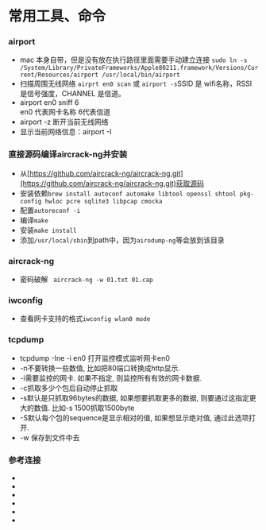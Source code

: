 # 常用工具、命令

### airport 
+  mac 本身自带，但是没有放在执行路径里面需要手动建立连接 `sudo ln -s /System/Library/PrivateFrameworks/Apple80211.framework/Versions/Current/Resources/airport /usr/local/bin/airport`
+  扫描周围无线网络 `airprt en0 scan` 或 `airport -s`SSID 是 wifi名称，RSSI 是信号强度，CHANNEL 是信道。
+  airport en0 sniff 6  
        en0 代表网卡名称 6代表信道
+  airport -z 断开当前无线网络
+  显示当前网络信息：airport -I

### 直接源码编译aircrack-ng并安装
+ 从[https://github.com/aircrack-ng/aircrack-ng.git](https://github.com/aircrack-ng/aircrack-ng.git)获取源码
+ 安装依赖`brew install autoconf automake libtool openssl shtool pkg-config hwloc pcre sqlite3 libpcap cmocka`
+ 配置`autoreconf -i`
+ 编译`make`
+ 安装`make install`
+ 添加`/usr/local/sbin`到path中，因为`airodump-ng`等会放到该目录

### aircrack-ng
  + 密码破解  ` aircrack-ng -w 01.txt 01.cap`
    
### iwconfig
   + 查看网卡支持的格式`iwconfig wlan0 mode`

### tcpdump
   + tcpdump -Ine -i en0 打开监控模式监听网卡en0
   + -n不要转换一些数值, 比如把80端口转换成http显示.
   + -i需要监控的网卡. 如果不指定, 则监控所有有效的网卡数据.
   + -c抓取多少个包后自动停止抓取
   + -s默认是只抓取96bytes的数据, 如果想要抓取更多的数据, 则要通过这指定更大的数值. 比如-s 1500抓取1500byte
   + -S默认每个包的sequence是显示相对的值, 如果想显示绝对值, 通过此选项打开.
   + -w 保存到文件中去


### 参考连接
+ []()
+ []()
+ []()
+ []()
+ []()
+ []()